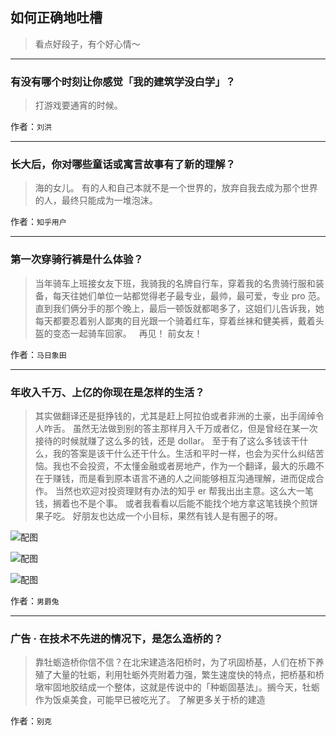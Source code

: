 ## 如何正确地吐槽

> 看点好段子，有个好心情～


 
---

### 有没有哪个时刻让你感觉「我的建筑学没白学」？

> 打游戏要通宵的时候。


作者：`刘洪`

---

### 长大后，你对哪些童话或寓言故事有了新的理解？

> 海的女儿。
> 有的人和自己本就不是一个世界的，放弃自我去成为那个世界的人，最终只能成为一堆泡沫。


作者：`知乎用户`

---

### 第一次穿骑行裤是什么体验？

> 当年骑车上班接女友下班，我骑我的名牌自行车，穿着我的名贵骑行服和装备，每天往她们单位一站都觉得老子最专业，最帅，最可爱，专业 pro 范。
> 直到我们俩分手的那个晚上，最后一顿饭就都喝多了，这姐们儿告诉我，她每天都要忍着别人鄙夷的目光跟一个骑着红车，穿着丝袜和健美裤，戴着头盔的变态一起骑车回家。
>  
> 再见！
> 前女友！


作者：`马日象田`

---

### 年收入千万、上亿的你现在是怎样的生活？

> 其实做翻译还是挺挣钱的，尤其是赶上阿拉伯或者非洲的土豪，出手阔绰令人咋舌。
> 虽然无法做到别的答主那样月入千万或者亿，但是曾经在某一次接待的时候就赚了这么多的钱，还是 dollar。
> 至于有了这么多钱该干什么，我的答案是该干什么还干什么。生活和平时一样，也会为买什么纠结苦恼。我也不会投资，不太懂金融或者房地产，作为一个翻译，最大的乐趣不在于赚钱，而是看到原本语言不通的人之间能够相互沟通理解，进而促成合作。
> 当然也欢迎对投资理财有办法的知乎 er 帮我出出主意。这么大一笔钱，搁着也不是个事。
> 或者我看看以后能不能找个地方拿这笔钱换个煎饼果子吃。
> 好朋友也达成一个小目标，果然有钱人是有圈子的呀。



![配图](http://pic4.zhimg.com/70/v2-a30232c3f62da59064d5e390247a859b_b.jpg)



![配图](http://pic1.zhimg.com/70/v2-7b2a445de016d9801c1bee59fffae988_b.jpg)



![配图](http://pic1.zhimg.com/70/v2-6738d18a4c7246b5d7c15cccbe5024c4_b.jpg)


作者：`男爵兔`

---

### 广告 · 在技术不先进的情况下，是怎么造桥的？

> 靠牡蛎造桥你信不信？在北宋建造洛阳桥时，为了巩固桥基，人们在桥下养殖了大量的牡蛎，利用牡蛎外壳附着力强，繁生速度快的特点，把桥基和桥墩牢固地胶结成一个整体，这就是传说中的「种蛎固基法」。搁今天，牡蛎作为饭桌美食，可能早已被吃光了。
> 了解更多关于桥的建造


作者：`别克`